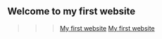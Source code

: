 <h2>Welcome to my first website</h2>

>>> [My first website](https://OrenVilderman.github.io/OrenVilderman.github.io/)
>>> [My first website](https://OrenVilderman.github.io/FirstWebsite/)

